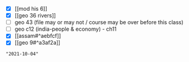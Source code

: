 - [x] [[mod his 6]]
- [x] [[geo 36 rivers]]
- [ ] geo 43 (file may or may not / course may be over before this class)
- [ ] geo c12 (india-people & economy) - ch11
- [x] [[assam#^aebfcf]]
- [x] [[geo 9#^a3af2a]]

```query 2021-10-04 13:48
"2021-10-04"
```